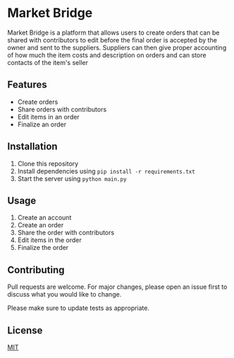 # Market Bridge

Market Bridge is a platform that allows users to create orders that can be shared with contributors to edit before the final order is accepted by the owner and sent
to the suppliers. Suppliers can  then give proper accounting of how much the item costs and description on orders and can store contacts of the item's seller

## Features

- Create orders
- Share orders with contributors
- Edit items in an order
- Finalize an order

## Installation

1. Clone this repository
2. Install dependencies using `pip install -r requirements.txt`
3. Start the server using `python main.py`

## Usage

1. Create an account
2. Create an order
3. Share the order with contributors
4. Edit items in the order
5. Finalize the order

## Contributing

Pull requests are welcome. For major changes, please open an issue first to discuss what you would like to change.

Please make sure to update tests as appropriate.

## License

[MIT](https://choosealicense.com/licenses/mit/)

